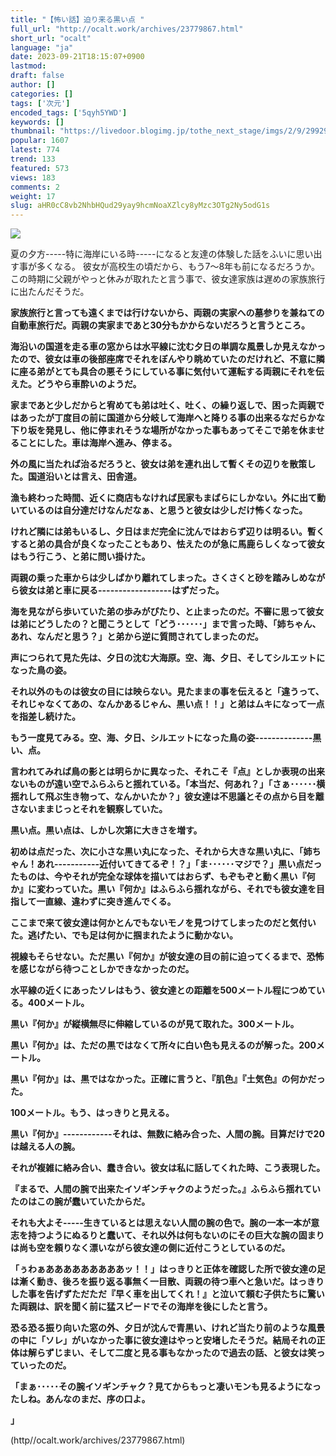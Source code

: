 ```yaml
---
title: "【怖い話】迫り来る黒い点 "
full_url: "http://ocalt.work/archives/23779867.html"
short_url: "ocalt"
language: "ja"
date: 2023-09-21T18:15:07+0900
lastmod: 
draft: false
author: []
categories: []
tags: ['次元']
encoded_tags: ['5qyh5YWD']
keywords: []
thumbnail: "https://livedoor.blogimg.jp/tothe_next_stage/imgs/2/9/29929f90.jpg"
popular: 1607
latest: 774
trend: 133
featured: 573
views: 183
comments: 2
weight: 17
slug: aHR0cC8vb2NhbHQud29yay9hcmNoaXZlcy8yMzc3OTg2Ny5odG1s
---
```


![](https://livedoor.blogimg.jp/tothe_next_stage/imgs/2/9/29929f90.jpg)

<div><p>夏の夕方-----特に海岸にいる時-----になると友達の体験した話をふいに思い出す事が多くなる。 彼女が高校生の頃だから、もう7～8年も前になるだろうか。この時期に父親がやっと休みが取れたと言う事で、彼女達家族は遅めの家族旅行に出たんだそうだ。</p> <p><b><p>家族旅行と言っても遠くまでは行けないから、両親の実家への墓参りを兼ねての自動車旅行だ。両親の実家まであと30分もかからないだろうと言うところ。</p></b></p><b><p></p></b><p><b><p>海沿いの国道を走る車の窓からは水平線に沈む夕日の単調な風景しか見えなかったので、彼女は車の後部座席でそれをぼんやり眺めていたのだけれど、不意に隣に座る弟がとても具合の悪そうにしている事に気付いて運転する両親にそれを伝えた。どうやら車酔いのようだ。</p></b></p><b><p></p></b><p><b><p>家まであと少しだからと宥めても弟は吐く、吐く、の繰り返しで、困った両親ではあったが丁度目の前に国道から分岐して海岸へと降りる事の出来るなだらかな下り坂を発見し、他に停まれそうな場所がなかった事もあってそこで弟を休ませることにした。車は海岸へ進み、停まる。</p></b></p><b><p></p></b><p><b><p>外の風に当たれば治るだろうと、彼女は弟を連れ出して暫くその辺りを散策した。国道沿いとは言え、田舎道。</p></b></p><b><p></p></b><p><b><p>漁も終わった時間、近くに商店もなければ民家もまばらにしかない。外に出て動いているのは自分達だけなんだなぁ、と思うと彼女は少しだけ怖くなった。</p></b></p><b><p></p></b><p><b><p>けれど隣には弟もいるし、夕日はまだ完全に沈んではおらず辺りは明るい。暫くすると弟の具合が良くなったこともあり、怯えたのが急に馬鹿らしくなって彼女はもう行こう、と弟に問い掛けた。</p></b></p><b><p></p></b><p><b><p>両親の乗った車からは少しばかり離れてしまった。さくさくと砂を踏みしめながら彼女は弟と車に戻る------------------はずだった。</p></b></p><b><p> </p></b><p><b><p>海を見ながら歩いていた弟の歩みがぴたり、と止まったのだ。不審に思って彼女は弟にどうしたの？と聞こうとして「どう･･････」まで言った時、「姉ちゃん、あれ、なんだと思う？」と弟から逆に質問されてしまったのだ。</p></b></p><b><p></p></b><p><b><p>声につられて見た先は、夕日の沈む大海原。空、海、夕日、そしてシルエットになった鳥の姿。</p></b></p><b><p></p></b><p><b><p>それ以外のものは彼女の目には映らない。見たままの事を伝えると「違うって、それじゃなくてあの、なんかあるじゃん、黒い点！！」と弟はムキになって一点を指差し続けた。</p></b></p><b><p></p></b><p><b><p>もう一度見てみる。空、海、夕日、シルエットになった鳥の姿--------------黒い、点。</p></b></p><b><p></p></b><p><b><p>言われてみれば鳥の影とは明らかに異なった、それこそ『点』としか表現の出来ないものが遠い空でふらふらと揺れている。「本当だ、何あれ？」「さぁ･･････横揺れして飛ぶ生き物って、なんかいたか？」彼女達は不思議とその点から目を離さないままじっとそれを観察していた。</p></b></p><b><p></p></b><p><b><p>黒い点。黒い点は、しかし次第に大きさを増す。</p></b></p><b><p> </p></b><p><b><p>初めは点だった、次に小さな黒い丸になった、それから大きな黒い丸に、「姉ちゃん！あれ-----------近付いてきてるぞ！？」「ま･･････マジで？」黒い点だったものは、今やそれが完全な球体を描いてはおらず、もぞもぞと動く黒い『何か』に変わっていた。黒い『何か』はふらふら揺れながら、それでも彼女達を目指して一直線、違わずに突き進んでくる。</p></b></p><b><p></p></b><p><b><p>ここまで来て彼女達は何かとんでもないモノを見つけてしまったのだと気付いた。逃げたい、でも足は何かに掴まれたように動かない。</p></b></p><b><p></p></b><p><b><p>視線もそらせない。ただ黒い『何か』が彼女達の目の前に迫ってくるまで、恐怖を感じながら待つことしかできなかったのだ。</p></b></p><b><p></p></b><p><b><p>水平線の近くにあったソレはもう、彼女達との距離を500メートル程につめている。400メートル。</p></b></p><b><p></p></b><p><b><p>黒い『何か』が縦横無尽に伸縮しているのが見て取れた。300メートル。</p></b></p><b><p></p></b><p><b><p>黒い『何か』は、ただの黒ではなくて所々に白い色も見えるのが解った。200メートル。</p></b></p><b><p></p></b><p><b><p>黒い『何か』は、黒ではなかった。正確に言うと、『肌色』『土気色』の何かだった。</p></b></p><b><p></p></b><p><b><p>100メートル。もう、はっきりと見える。</p></b></p><b><p></p></b><p><b><p>黒い『何か』------------それは、無数に絡み合った、人間の腕。目算だけで20は越える人の腕。 </p></b></p><b><p></p></b><p><b><p>それが複雑に絡み合い、蠢き合い。彼女は私に話してくれた時、こう表現した。</p></b></p><b><p></p></b><p><b><p>『まるで、人間の腕で出来たイソギンチャクのようだった。』ふらふら揺れていたのはこの腕が蠢いていたからだ。</p></b></p><b><p></p></b><p><b><p>それも大よそ-----生きているとは思えない人間の腕の色で。腕の一本一本が意志を持つようにぬるりと蠢いて、それ以外は何もないのにその巨大な腕の固まりは尚も空を頼りなく漂いながら彼女達の側に近付こうとしているのだ。</p></b></p><b><p></p></b><p><b><p>「ぅわぁあああああああああッ！！」はっきりと正体を確認した所で彼女達の足は漸く動き、後ろを振り返る事無く一目散、両親の待つ車へと急いだ。はっきりした事を告げずただただ『早く車を出してくれ！』と泣いて頼む子供たちに驚いた両親は、訳を聞く前に猛スピードでその海岸を後にしたと言う。</p></b></p><b><p></p></b><p><b><p>恐る恐る振り向いた窓の外、夕日が沈んで青黒い、けれど当たり前のような風景の中に「ソレ」がいなかった事に彼女達はやっと安堵したそうだ。結局それの正体は解らずじまい、そして二度と見る事もなかったので過去の話、と彼女は笑っていったのだ。</p></b></p><b><p></p></b><p><b><p>「まぁ･････その腕イソギンチャク？見てからもっと凄いモンも見るようになったしね。あんなのまだ、序の口よ。</p></b><b><p>」 </p></b></p> </div>

(http//ocalt.work/archives/23779867.html)
